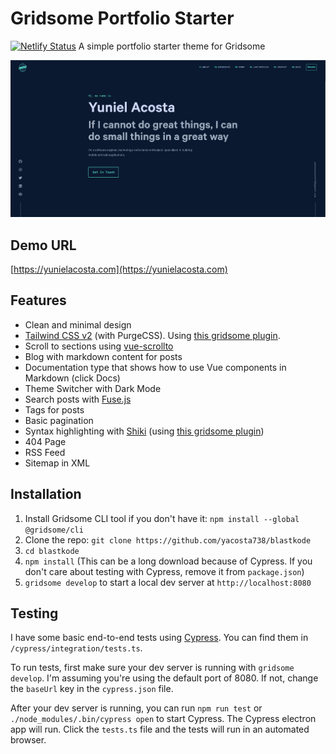 # Gridsome Portfolio Starter

[![Netlify Status](https://api.netlify.com/api/v1/badges/6524ca6f-ab89-431b-bfb4-57c814094dfd/deploy-status)](https://app.netlify.com/sites/blastkode/deploys)
A simple portfolio starter theme for Gridsome

![screenshot](screenshots/demo.png)

## Demo URL

[https://yunielacosta.com](https://yunielacosta.com)

## Features

-   Clean and minimal design
-   [Tailwind CSS v2](https://tailwindcss.com) (with PurgeCSS). Using [this gridsome plugin](https://gridsome.org/plugins/gridsome-plugin-tailwindcss).
-   Scroll to sections using [vue-scrollto](https://github.com/rigor789/vue-scrollto)
-   Blog with markdown content for posts
-   Documentation type that shows how to use Vue components in Markdown (click Docs)
-   Theme Switcher with Dark Mode
-   Search posts with [Fuse.js](https://fusejs.io)
-   Tags for posts
-   Basic pagination
-   Syntax highlighting with [Shiki](https://shiki.matsu.io) (using [this gridsome plugin](https://gridsome.org/plugins/gridsome-plugin-remark-shiki))
-   404 Page
-   RSS Feed
-   Sitemap in XML

## Installation

1. Install Gridsome CLI tool if you don't have it: `npm install --global @gridsome/cli`
1. Clone the repo: `git clone https://github.com/yacosta738/blastkode`
1. `cd blastkode`
1. `npm install` (This can be a long download because of Cypress. If you don't care about testing with Cypress, remove it from `package.json`)
1. `gridsome develop` to start a local dev server at `http://localhost:8080`

## Testing

I have some basic end-to-end tests using [Cypress](https://cypress.io). You can find them in `/cypress/integration/tests.ts`.

To run tests, first make sure your dev server is running with `gridsome develop`. I'm assuming you're using the default port of 8080. If not, change the `baseUrl` key in the `cypress.json` file.

After your dev server is running, you can run `npm run test` or `./node_modules/.bin/cypress open` to start Cypress. The Cypress electron app will run. Click the `tests.ts` file and the tests will run in an automated browser.
